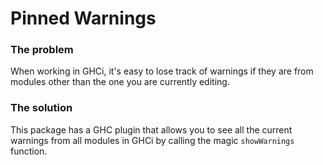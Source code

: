 # Pinned Warnings

### The problem
When working in GHCi, it's easy to lose track of warnings if they are from
modules other than the one you are currently editing.

### The solution
This package has a GHC plugin that allows you to see all the current warnings
from all modules in GHCi by calling the magic `showWarnings` function.
